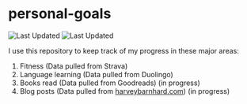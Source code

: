 # personal-goals
![Last Updated](https://img.shields.io/date/1610164186?color=FC4C02&label=Fitness%20Updated&logo=strava)
![Last Updated](https://img.shields.io/date/1610164186?color=7ac70c&label=Language%20Updated&logo=duolingo)

I use this repository to keep track of my progress in these major areas:

1. Fitness (Data pulled from Strava)
2. Language learning (Data pulled from Duolingo)
3. Books read (Data pulled from Goodreads) (in progress)
4. Blog posts (Data pulled from [harveybarnhard.com](https://harveybarnhard.com)) (in progress)
